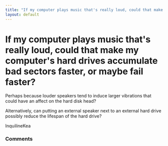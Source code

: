```yaml
---
title: "If my computer plays music that's really loud, could that make my computer's hard drives accumulate bad sectors faster, or maybe fail faster?"
layout: default
---
```

If my computer plays music that's really loud, could that make my computer's hard drives accumulate bad sectors faster, or maybe fail faster?
=====================
Perhaps because louder speakers tend to induce larger vibrations that
could have an affect on the hard disk head?

Alternatively, can putting an external speaker next to an external hard
drive possibly reduce the lifespan of the hard drive?

InquilineKea

### Comments ###


